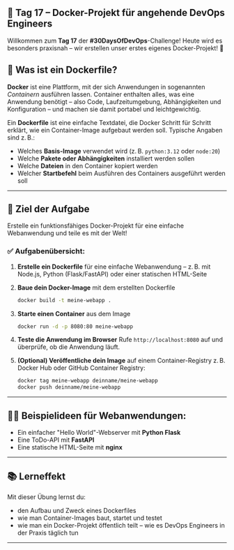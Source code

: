 

## 🚀 Tag 17 – Docker-Projekt für angehende DevOps Engineers

Willkommen zum **Tag 17** der **#30DaysOfDevOps**-Challenge!
Heute wird es besonders praxisnah – wir erstellen unser erstes eigenes Docker-Projekt! 🐳


## 🧱 Was ist ein Dockerfile?

**Docker** ist eine Plattform, mit der sich Anwendungen in sogenannten *Containern* ausführen lassen.
Container enthalten alles, was eine Anwendung benötigt – also Code, Laufzeitumgebung, Abhängigkeiten und Konfiguration – und machen sie damit portabel und leichtgewichtig.

Ein **Dockerfile** ist eine einfache Textdatei, die Docker Schritt für Schritt erklärt, wie ein Container-Image aufgebaut werden soll.
Typische Angaben sind z. B.:

* Welches **Basis-Image** verwendet wird (z. B. `python:3.12` oder `node:20`)
* Welche **Pakete oder Abhängigkeiten** installiert werden sollen
* Welche **Dateien** in den Container kopiert werden
* Welcher **Startbefehl** beim Ausführen des Containers ausgeführt werden soll

---

## 🎯 Ziel der Aufgabe

Erstelle ein funktionsfähiges Docker-Projekt für eine einfache Webanwendung und teile es mit der Welt!

### ✅ Aufgabenübersicht:

1. **Erstelle ein Dockerfile** für eine einfache Webanwendung
   – z. B. mit Node.js, Python (Flask/FastAPI) oder einer statischen HTML-Seite

2. **Baue dein Docker-Image** mit dem erstellten Dockerfile

   ```bash
   docker build -t meine-webapp .
   ```

3. **Starte einen Container** aus dem Image

   ```bash
   docker run -d -p 8080:80 meine-webapp
   ```

4. **Teste die Anwendung im Browser**
   Rufe `http://localhost:8080` auf und überprüfe, ob die Anwendung läuft.

5. **(Optional) Veröffentliche dein Image** auf einem Container-Registry
   z. B. Docker Hub oder GitHub Container Registry:

   ```bash
   docker tag meine-webapp deinname/meine-webapp
   docker push deinname/meine-webapp
   ```

---

## 🧑‍💻 Beispielideen für Webanwendungen:

* Ein einfacher "Hello World"-Webserver mit **Python Flask**
* Eine ToDo-API mit **FastAPI**
* Eine statische HTML-Seite mit **nginx**

---

## 📚 Lerneffekt

Mit dieser Übung lernst du:

* den Aufbau und Zweck eines Dockerfiles
* wie man Container-Images baut, startet und testet
* wie man ein Docker-Projekt öffentlich teilt – wie es DevOps Engineers in der Praxis täglich tun

---
